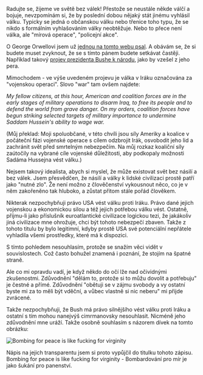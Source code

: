 <!-- dcterms:identifier = riderweblog#28 -->
<!-- dcterms:title = Bombing for peace is like fucking for virginity -->
<!-- np9:categoryId = 2 -->
<!-- x4w:category = Lidé a jiná zvěř -->
<!-- np9:authorId = 1 -->
<!-- np9:authorEmail = michal.valasek@altairis.cz -->
<!-- dcterms:creator = Michal Altair Valášek -->
<!-- dcterms:created = 2003-03-21T12:27:56+01:00 -->
<!-- dcterms:dateAccepted = 2003-03-21T12:27:56+01:00 -->

Radujte se, žijeme ve světě bez válek! Přestože se neustále někde válčí a bojuje, nevzpomínám si, že by poslední dobou nějaký stát jinému vyhlásil válku. Typicky se jedná o občanskou válku nebo třenice toho typu, že se nikdo s formálním vyhlašováním války neobtěžuje. Nebo to přece není válka, ale "mírová operace", "policejní akce".

O George Orwellovi jsem už [jednou na tomto webu psal](http://weblog.rider.cz/ShowRecord.aspx?day=20030206#233630). A obávám se, že si budete muset zvyknout, že se s tímto pánem budete setkávat častěji. Například takový [projev prezidenta Bushe k národu](http://www.whitehouse.gov/news/releases/2003/03/20030319-17.html), jako by vzešel z jeho pera.

Mimochodem - ve výše uvedeném projevu je válka v Iráku označována za "vojenskou operaci". Slovo "war" tam ovšem najdete:

<em>My fellow citizens, at this hour, American and coalition forces are in the early stages of military operations to disarm Iraq, to free its people and to defend the world from grave danger. On my orders, coalition forces have begun striking selected targets of military importance to undermine Saddam Hussein's ability to wage war.</em>

(Můj překlad: Moji spoluobčané, v této chvíli jsou síly Ameriky a koalice v počáteční fázi vojenské operace s cílem odzbrojit Irák, osvobodit jeho lid a zachránit svět před smrtelným nebezpečím. Na můj rozkaz koaliční síly zaútočily na vybrané cíle vojenské důležitosti, aby podkopaly možnosti Sadáma Hussejna vést válku.)

Nejsem takový idealista, abych si myslel, že může existovat svět bez násilí a bez válek. Jsem přesvědčen, že násilí a války k lidské civilizaci prostě patří jako "nutné zlo". Že není možno z člověčenství vykousnout něco, co je v něm zakořeněno tak hluboko, a zůstat přitom stále pořád člověkem.

Nikterak nezpochybňuji právo USA vést válku proti Iráku. Právo dané jejich vojenskou a ekonomickou silou a též jejich potřebou válku vést. Ostatně, přijmu-li jako příslušník euroatlantické civilizace logickou tezi, že jakákoliv jiná civilizace mne ohrožuje, chci být tohoto nebezpečí zbaven. Takže z tohoto titulu by bylo legitimní, kdyby prostě USA své potenciální nepřátele vyhladila všemi prostředky, které má k dispozici.

S tímto pohledem nesouhlasím, protože se snažím věci vidět v souvislostech. Což často bohužel znamená i poznání, že stojím na špatné straně.

Ale co mi opravdu vadí, je když někdo do očí lže nad očividnými zkušenostmi. Zdůvodnění "dělám to, protože si to můžu dovolit a potřebuju" je čestné a přímé. Zdůvodnění "obětuji se v zájmu svobody a vy ostatní byste mi za to měli být vděční, a vůbec vlastně si nic neberu" mi přijde zvrácené.

Takže nezpochybňuji, že Bush má právo silnějšího vést válku proti Iráku a ostatní s tím mohou nanejvýš cimrmanovsky nesouhlasit. Nicméně jeho zdůvodnění mne uráží. Takže osobně souhlasím s názorem dívek na tomto obrázku:

![Bombing for peace is like fucking for virginity](http://weblog.rider.cz/files/peacebomb.jpg)

Nápis na jejich transparentu jsem si proto vypůjčil do titulku tohoto zápisu. Bombing for peace is like fucking for virginity - Bombardování pro mír je jako šukání pro panenství.